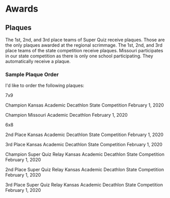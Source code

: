 # Awards

## Plaques

The 1st, 2nd, and 3rd place teams of Super Quiz receive plaques. Those are the only plaques awarded at the regional scrimmage.
The 1st, 2nd, and 3rd place teams of the state competition receive plaques.
Missouri participates in our state competition as there is only one school participating. They automatically receive a plaque.

### Sample Plaque Order

I'd like to order the following plaques:

7x9

Champion
Kansas Academic Decathlon
State Competition
February 1, 2020

Champion
Missouri Academic Decathlon
February 1, 2020


6x8

2nd Place
Kansas Academic Decathlon
State Competition
February 1, 2020

3rd Place
Kansas Academic Decathlon
State Competition
February 1, 2020

Champion
Super Quiz Relay
Kansas Academic Decathlon
State Competition
February 1, 2020

2nd Place
Super Quiz Relay
Kansas Academic Decathlon
State Competition
February 1, 2020

3rd Place
Super Quiz Relay
Kansas Academic Decathlon
State Competition
February 1, 2020
